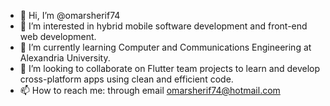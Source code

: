 - 👋 Hi, I’m @omarsherif74
- 👀 I’m interested in hybrid mobile software development and front-end web development.
- 🌱 I’m currently learning Computer and Communications Engineering at Alexandria University.
- 💞️ I’m looking to collaborate on Flutter team projects to learn and develop cross-platform apps using clean and efficient code.
- 📫 How to reach me: through email omarsherif74@hotmail.com

<!---
omarsherif74/omarsherif74 is a ✨ special ✨ repository because its `README.md` (this file) appears on your GitHub profile.
You can click the Preview link to take a look at your changes.
--->
